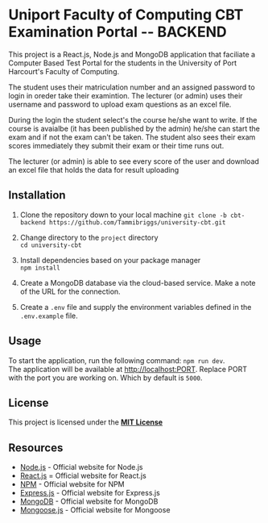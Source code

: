 # Uniport Faculty of Computing CBT Examination Portal -- BACKEND

This project is a React.js, Node.js and MongoDB application that faciliate a Computer Based Test Portal for the students in the University of Port Harcourt's Faculty of Computing.

The student uses their matriculation number and an assigned password to login in oreder take their examintion. The lecturer (or admin) uses their username and password to upload exam questions as an excel file.

During the login the student select's the course he/she want to write. If the course is avaialbe (it has been published by the admin) he/she can start the exam and if not the exam can't be taken. The student also sees their exam scores immediately they submit their exam or their time runs out.

The lecturer (or admin) is able to see every score of the user and download an excel file that holds the data for result uploading

## Installation

1. Clone the repository down to your local machine
   `git clone -b cbt-backend https://github.com/Tammibriggs/university-cbt.git`

2. Change directory to the `project` directory\
   `cd university-cbt`

4. Install dependencies based on your package manager\
   `npm install`

7. Create a MongoDB database via the cloud-based service. Make a note of the URL for the connection.

8. Create a `.env` file and supply the environment variables defined in the `.env.example` file.

## Usage

To start the application, run the following command: `npm run dev`.\
The application will be available at <http://localhost:PORT>. Replace PORT with the port you are working on. Which by default is `5000`.

## License

This project is licensed under the **[MIT License](https://mit-license.org/)**

## Resources

- [Node.js](nodejs.org) - Official website for Node.js
- [React.js](react.dev) = Official website for React.js
- [NPM](npmjs.com) - Official website for NPM
- [Express.js](expressjs.com) - Official website for Express.js
- [MongoDB](mongodb.com) - Official website for MongoDB
- [Mongoose.js](mongoosejs.com) - Official website for Mongoose
